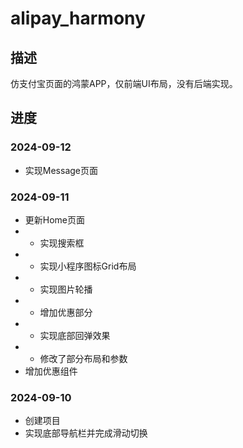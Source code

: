 # alipay_harmony

## 描述

仿支付宝页面的鸿蒙APP，仅前端UI布局，没有后端实现。


## 进度

### 2024-09-12
* 实现Message页面

### 2024-09-11
* 更新Home页面
* * 实现搜索框
* * 实现小程序图标Grid布局
* * 实现图片轮播
* * 增加优惠部分
* * 实现底部回弹效果
* * 修改了部分布局和参数
* 增加优惠组件


### 2024-09-10
* 创建项目
* 实现底部导航栏并完成滑动切换
